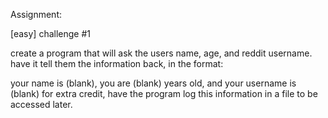 Assignment:

[easy] challenge #1

create a program that will ask the users name, age, and reddit username. have it tell them the information back, in the format:

your name is (blank), you are (blank) years old, and your username is (blank) for extra credit, have the program log this information in a file to be accessed later.